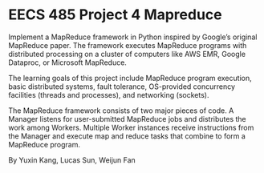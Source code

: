 EECS 485 Project 4 Mapreduce
===========================


Implement a MapReduce framework in Python inspired by Google’s original MapReduce paper. The framework executes MapReduce programs with distributed processing on a cluster of computers like AWS EMR, Google Dataproc, or Microsoft MapReduce.

The learning goals of this project include MapReduce program execution, basic distributed systems, fault tolerance, OS-provided concurrency facilities (threads and processes), and networking (sockets).

The MapReduce framework consists of two major pieces of code. A Manager listens for user-submitted MapReduce jobs and distributes the work among Workers. Multiple Worker instances receive instructions from the Manager and execute map and reduce tasks that combine to form a MapReduce program.


By Yuxin Kang, Lucas Sun, Weijun Fan
